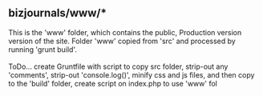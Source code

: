 ## bizjournals/www/*

This is the 'www' folder, which contains the public, Production version version of the site.  Folder 'www' copied from 'src' and processed by running 'grunt build'.
<br>
<br>
ToDo...  create Gruntfile with script to copy src folder, strip-out any 'comments', strip-out 'console.log()', minify css and js files, and then copy to the 'build' folder, create script on index.php to use 'www' fol